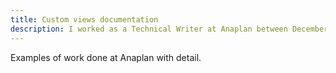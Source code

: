 ```yaml
---
title: Custom views documentation
description: I worked as a Technical Writer at Anaplan between December 2018 and July 2022.
---
```

Examples of work done at Anaplan with detail.